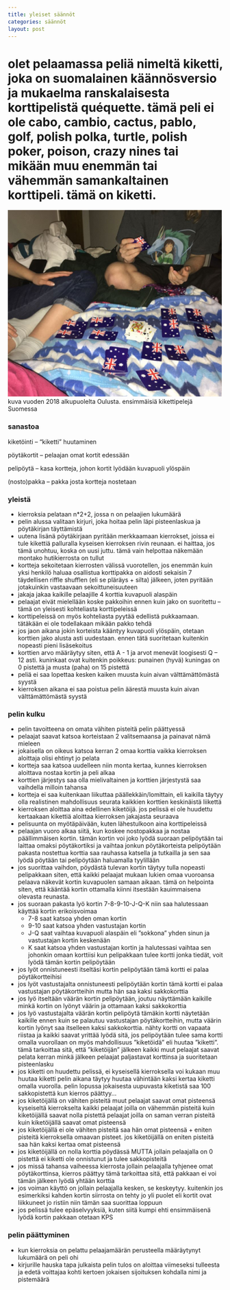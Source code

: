 ```yaml
---
title: yleiset säännöt
categories: säännöt
layout: post 
---
```


# olet pelaamassa peliä nimeltä kiketti, joka on suomalainen käännösversio ja mukaelma ranskalaisesta korttipelistä quéquette. tämä peli ei ole cabo, cambio, cactus, pablo, golf, polish polka, turtle, polish poker, poison, crazy nines tai mikään muu enemmän tai vähemmän samankaltainen korttipeli. tämä on kiketti.

![ekapeli](/images/ekapeli.jpg)
kuva vuoden 2018 alkupuolelta Oulusta. ensimmäisiä kikettipelejä Suomessa 


### sanastoa

kiketöinti – “kiketti” huutaminen 

pöytäkortit – pelaajan omat kortit edessään

pelipöytä – kasa kortteja, johon kortit lyödään kuvapuoli ylöspäin

(nosto)pakka – pakka josta kortteja nostetaan

### yleistä

- kierroksia pelataan n*2+2, jossa n on pelaajien lukumäärä
- pelin alussa valitaan kirjuri, joka hoitaa pelin läpi pisteenlaskua ja pöytäkirjan täyttämistä
- uutena lisänä pöytäkirjaan pyritään merkkaamaan kierrokset, joissa ei tule kikettiä palluralla kyseisen kierroksen rivin reunaan. ei haittaa, jos tämä unohtuu, koska on uusi juttu. tämä vain helpottaa näkemään montako hutikierrosta on tullut
- kortteja sekoitetaan kierrosten välissä vuorotellen, jos enemmän kuin yksi henkilö haluaa osallistua
korttipakka on aidosti sekaisin 7 täydellisen riffle shufflen (eli se pläräys + silta) jälkeen, joten pyritään jotakuinkin vastaavaan sekoittuneisuuteen
- jakaja jakaa kaikille pelaajille 4 korttia kuvapuoli alaspäin
- pelaajat eivät mielellään koske pakkoihin ennen kuin jako on suoritettu – tämä on yleisesti kohteliasta korttipeleissä
- korttipeleissä on myös kohteliasta pyytää edellistä pukkaamaan. tätäkään ei ole todellakaan mikään pakko tehdä 
- jos jaon aikana jokin korteista kääntyy kuvapuoli ylöspäin, otetaan korttien jako alusta asti uudestaan. ennen tätä suoritetaan kuitenkin nopeasti pieni lisäsekoitus 
- korttien arvo määräytyy siten, että A - 1 ja arvot menevät loogisesti Q – 12 asti. kuninkaat ovat kuitenkin poikkeus: punainen (hyvä) kuningas on 0 pistettä ja musta (paha) on 15 pistettä
- peliä ei saa lopettaa kesken kaiken muusta kuin aivan välttämättömästä syystä
- kierroksen aikana ei saa poistua pelin äärestä muusta kuin aivan välttämättömästä syystä

### pelin kulku 

- pelin tavoitteena on omata vähiten pisteitä pelin päättyessä
- pelaajat saavat katsoa korteistaan 2 valitsemaansa ja painavat nämä mieleen
- jokaisella on oikeus katsoa kerran 2 omaa korttia vaikka kierroksen aloittaja olisi ehtinyt jo pelata
- kortteja saa katsoa uudelleen niin monta kertaa, kunnes kierroksen aloittava nostaa kortin ja peli alkaa
- korttien järjestys saa olla mielivaltainen ja korttien järjestystä saa vaihdella milloin tahansa
- kortteja ei saa kuitenkaan liikuttaa päällekkäin/lomittain, eli kaikilla täytyy olla realistinen mahdollisuus seurata kaikkien korttien keskinäistä liikettä
- kierroksen aloittaa aina edellinen kiketöijä. jos pelissä ei ole huudettu kertaakaan kikettiä aloittaa kierroksen jakajasta seuraava
- pelisuunta on myötäpäivään, kuten lähestulkoon aina korttipeleissä
- pelaajan vuoro alkaa siitä, kun koskee nostopakkaa ja nostaa päällimmäisen kortin. tämän kortin voi joko lyödä suoraan pelipöytään tai laittaa omaksi pöytäkortiksi ja vaihtaa jonkun pöytäkorteista pelipöytään
pakasta nostettua korttia saa rauhassa katsella ja tutkailla ja sen saa lyödä pöytään tai pelipöytään haluamalla tyylillään
- jos suorittaa vaihdon, pöydästä tulevan kortin täytyy tulla nopeasti pelipakkaan siten, että kaikki pelaajat mukaan lukien omaa vuoroansa pelaava näkevät kortin kuvapuolen samaan aikaan. tämä on helpointa siten, että kääntää kortin ottamalla kiinni itsestään kauimmaisena olevasta reunasta. 
- jos suoraan pakasta lyö kortin 7-8-9-10-J-Q-K niin saa halutessaan käyttää kortin erikoisvoimaa
    - 7-8 saat katsoa yhden oman kortin
    - 9-10 saat katsoa yhden vastustajan kortin
    - J-Q saat vaihtaa kuvapuoli alaspäin eli ”sokkona” yhden sinun ja vastustajan kortin keskenään
    - K saat katsoa yhden vastustajan kortin ja halutessasi vaihtaa sen johonkin omaan korttiisi 
kun pelipakkaan tulee kortti jonka tiedät, voit lyödä tämän kortin pelipöytään
- jos lyöt onnistuneesti itseltäsi kortin pelipöytään tämä kortti ei palaa pöytäkortteihisi
- jos lyöt vastustajalta onnistuneesti pelipöytään kortin tämä kortti ei palaa vastustajan pöytäkortteihin mutta hän saa kaksi sakkokorttia
- jos lyö itseltään väärän kortin pelipöytään, joutuu näyttämään kaikille minkä kortin on lyönyt väärin ja ottamaan kaksi sakkokorttia
- jos lyö vastustajalta väärän kortin pelipöytä tämäkin kortti näytetään kaikille ennen kuin se palautuu vastustajan pöytäkortteihin, mutta väärin kortin lyönyt saa itselleen kaksi sakkokorttia. nähty kortti on vapaata riistaa ja kaikki saavat yrittää lyödä sitä, jos pelipöytään tulee sama kortti
omalla vuorollaan on myös mahdollisuus ”kiketöidä” eli huutaa ”kiketti”. tämä tarkoittaa sitä, että ”kiketöijän” jälkeen kaikki muut pelaajat saavat pelata kerran minkä jälkeen pelaajat paljastavat korttinsa ja suoritetaan pisteenlasku
- jos kiketti on huudettu pelissä, ei kyseisellä kierroksella voi kukaan muu huutaa kiketti
pelin aikana täytyy huutaa vähintään kaksi kertaa kiketti omalla vuorolla. pelin lopussa jokaisesta uupuvasta kiketistä saa 100 sakkopistettä 
kun kierros päättyy…
- jos kiketöijällä on vähiten pisteitä muut pelaajat saavat omat pisteensä kyseiseltä kierrokselta
kaikki pelaajat joilla on vähemmän pisteitä kuin kiketöijällä saavat nolla pistettä 
pelaajat joilla on saman verran pisteitä kuin kiketöijällä saavat omat pisteensä
- jos kiketöijällä ei ole vähiten pisteitä saa hän omat pisteensä + eniten pisteitä kierroksella omaavan pisteet. jos kiketöijällä on eniten pisteitä saa hän kaksi kertaa omat pisteensä 
- jos kiketöijällä on nolla korttia pöydässä MUTTA jollain pelaajalla on 0 pistettä ei kiketti ole onnistunut ja tulee sakkopisteitä
- jos missä tahansa vaiheessa kierrosta jollain pelaajalla tyhjenee omat pöytäkorttinsa, kierros päättyy
tämä tarkoittaa sitä, että pakkaan ei voi tämän jälkeen lyödä yhtään korttia 
- jos voiman käyttö on jollain pelaajalla kesken, se keskeytyy. kuitenkin jos esimerkiksi kahden kortin siirrosta on tehty jo yli puolet eli kortit ovat liikkuneet jo ristiin niin tämän saa suorittaa loppuun 
- jos pelissä tulee epäselvyyksiä, kuten siitä kumpi ehti ensimmäisenä lyödä kortin pakkaan otetaan KPS

### pelin päättyminen
- kun kierroksia on pelattu pelaajamäärän perusteella määräytynyt lukumäärä on peli ohi
- kirjurille hauska tapa julkaista pelin tulos on aloittaa viimeseksi tulleesta ja edetä voittajaa kohti kertoen jokaisen sijoituksen kohdalla nimi ja pistemäärä